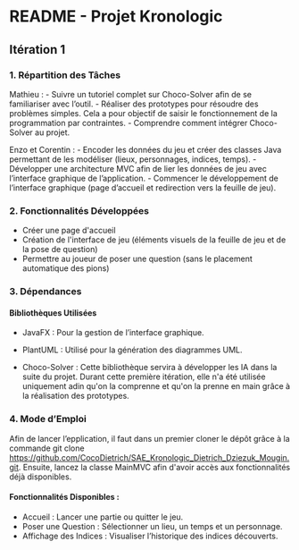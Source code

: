 # README - Projet Kronologic

## Itération 1

### 1. Répartition des Tâches

Mathieu : - Suivre un tutoriel complet sur Choco-Solver afin de se familiariser avec l’outil.
          - Réaliser des prototypes pour résoudre des problèmes simples. Cela a pour objectif de saisir le fonctionnement de la programmation par contraintes.
          - Comprendre comment intégrer Choco-Solver au projet.
          
Enzo et Corentin : - Encoder les données du jeu et créer des classes Java permettant de les modéliser (lieux, personnages, indices, temps).
                   - Développer une architecture MVC afin de lier les données de jeu avec l’interface graphique de l’application.
                   - Commencer le développement de l’interface graphique (page d’accueil et redirection vers la feuille de jeu).

### 2. Fonctionnalités Développées

- Créer une page d'accueil
- Création de l'interface de jeu (éléments visuels de la feuille de jeu et de la pose de question)
- Permettre au joueur de poser une question (sans le placement automatique des pions)

### 3. Dépendances

#### Bibliothèques Utilisées

- JavaFX : Pour la gestion de l’interface graphique.

- PlantUML : Utilisé pour la génération des diagrammes UML.

- Choco-Solver : Cette bibliothèque servira à développer les IA dans la suite du projet. Durant cette première itération, elle n'a été utilisée uniquement adin qu'on la comprenne et qu'on la prenne en main grâce à la réalisation des prototypes.

### 4. Mode d’Emploi

Afin de lancer l’epplication, il faut dans un premier cloner le dépôt grâce à la commande git clone https://github.com/CocoDietrich/SAE_Kronologic_Dietrich_Dziezuk_Mougin.git.
Ensuite, lancez la classe MainMVC afin d'avoir accès aux fonctionnalités déjà disponibles.

#### Fonctionnalités Disponibles :

- Accueil : Lancer une partie ou quitter le jeu.
- Poser une Question : Sélectionner un lieu, un temps et un personnage.
- Affichage des Indices : Visualiser l’historique des indices découverts.

